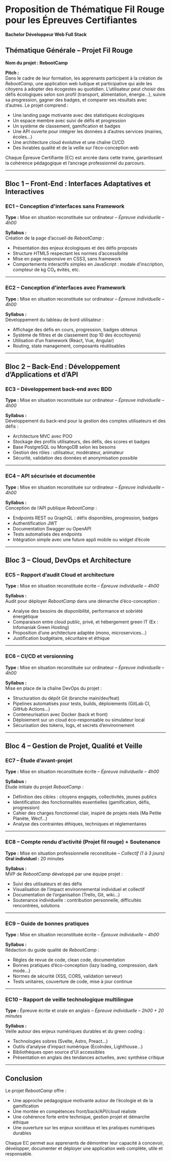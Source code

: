 # Proposition de Thématique Fil Rouge pour les Épreuves Certifiantes

**Bachelor Développeur Web Full Stack**

## Thématique Générale – Projet Fil Rouge

**Nom du projet : RebootCamp**

**Pitch :**  
Dans le cadre de leur formation, les apprenants participent à la création de *RebootCamp*, une application web ludique
et participative qui aide les citoyens à adopter des écogestes au quotidien. L’utilisateur peut choisir des défis
écologiques selon son profil (transport, alimentation, énergie…), suivre sa progression, gagner des badges, et comparer
ses résultats avec d’autres. Le projet comprend :

- Une landing page motivante avec des statistiques écologiques
- Un espace membre avec suivi de défis et progression
- Un système de classement, gamification et badges
- Une API ouverte pour intégrer les données à d’autres services (mairies, écoles…)
- Une architecture cloud évolutive et une chaîne CI/CD
- Des livrables qualité et de la veille sur l’éco-conception web

Chaque Épreuve Certifiante (EC) est ancrée dans cette trame, garantissant la cohérence pédagogique et l’ancrage
professionnel du parcours.

---

## Bloc 1 – Front-End : Interfaces Adaptatives et Interactives

### **EC1 – Conception d'interfaces sans Framework**

**Type :** Mise en situation reconstituée sur ordinateur – *Épreuve individuelle – 4h00*

**Syllabus :**  
Création de la page d’accueil de *RebootCamp* :

- Présentation des enjeux écologiques et des défis proposés
- Structure HTML5 respectant les normes d’accessibilité
- Mise en page responsive en CSS3, sans framework
- Comportements interactifs simples en JavaScript : modale d’inscription, compteur de kg CO₂ évités, etc.

---

### **EC2 – Conception d'interfaces avec Framework**

**Type :** Mise en situation reconstituée sur ordinateur – *Épreuve individuelle – 4h00*

**Syllabus :**  
Développement du tableau de bord utilisateur :

- Affichage des défis en cours, progression, badges obtenus
- Système de filtres et de classement (top 10 des écocitoyens)
- Utilisation d’un framework (React, Vue, Angular)
- Routing, state management, composants réutilisables

---

## Bloc 2 – Back-End : Développement d’Applications et d’API

### **EC3 – Développement back-end avec BDD**

**Type :** Mise en situation reconstituée sur ordinateur – *Épreuve individuelle – 4h00*

**Syllabus :**  
Développement du back-end pour la gestion des comptes utilisateurs et des défis :

- Architecture MVC avec POO
- Stockage des profils utilisateurs, des défis, des scores et badges
- Base PostgreSQL ou MongoDB selon les besoins
- Gestion des rôles : utilisateur, modérateur, animateur
- Sécurité, validation des données et anonymisation possible

---

### **EC4 – API sécurisée et documentée**

**Type :** Mise en situation reconstituée sur ordinateur – *Épreuve individuelle – 4h00*

**Syllabus :**  
Conception de l’API publique *RebootCamp* :

- Endpoints REST ou GraphQL : défis disponibles, progression, badges
- Authentification JWT
- Documentation Swagger ou OpenAPI
- Tests automatisés des endpoints
- Intégration simple avec une future appli mobile ou widget d’école

---

## Bloc 3 – Cloud, DevOps et Architecture

### **EC5 – Rapport d’audit Cloud et architecture**

**Type :** Mise en situation reconstituée écrite – *Épreuve individuelle – 4h00*

**Syllabus :**  
Audit pour déployer *RebootCamp* dans une démarche d’éco-conception :

- Analyse des besoins de disponibilité, performance et sobriété énergétique
- Comparaison entre cloud public, privé, et hébergement green IT (Ex : Infomaniak Green Hosting)
- Proposition d’une architecture adaptée (mono, microservices…)
- Justification budgétaire, sécuritaire et éthique

---

### **EC6 – CI/CD et versionning**

**Type :** Mise en situation reconstituée sur ordinateur – *Épreuve individuelle – 4h00*

**Syllabus :**  
Mise en place de la chaîne DevOps du projet :

- Structuration du dépôt Git (branche main/dev/feat)
- Pipelines automatisés pour tests, builds, déploiements (GitLab CI, GitHub Actions…)
- Conteneurisation avec Docker (back et front)
- Déploiement sur un cloud éco-responsable ou simulateur local
- Sécurisation des tokens, logs, et secrets d’environnement

---

## Bloc 4 – Gestion de Projet, Qualité et Veille

### **EC7 – Étude d’avant-projet**

**Type :** Mise en situation reconstituée écrite – *Épreuve individuelle – 4h00*

**Syllabus :**  
Étude initiale du projet *RebootCamp* :

- Définition des cibles : citoyens engagés, collectivités, jeunes publics
- Identification des fonctionnalités essentielles (gamification, défis, progression)
- Cahier des charges fonctionnel clair, inspiré de projets réels (Ma Petite Planète, Wecf…)
- Analyse des contraintes éthiques, techniques et réglementaires

---

### **EC8 – Compte rendu d’activité (Projet fil rouge) + Soutenance**

**Type :** Mise en situation professionnelle reconstituée – *Collectif (1 à 3 jours)*  
**Oral individuel :** 20 minutes

**Syllabus :**  
MVP de *RebootCamp* développé par une équipe projet :

- Suivi des utilisateurs et des défis
- Visualisation de l’impact environnemental individuel et collectif
- Documentation de l’organisation (Trello, Git, wiki…)
- Soutenance individuelle : contribution personnelle, difficultés rencontrées, solutions

---

### **EC9 – Guide de bonnes pratiques**

**Type :** Mise en situation reconstituée écrite – *Épreuve individuelle – 4h00*

**Syllabus :**  
Rédaction du guide qualité de *RebootCamp* :

- Règles de revue de code, clean code, documentation
- Bonnes pratiques d’éco-conception (lazy loading, compression, dark mode…)
- Normes de sécurité (XSS, CORS, validation serveur)
- Tests unitaires, couverture de code, mise à jour continue

---

### **EC10 – Rapport de veille technologique multilingue**

**Type :** Épreuve écrite et orale en anglais – *Épreuve individuelle – 2h00 + 20 minutes*

**Syllabus :**  
Veille autour des enjeux numériques durables et du green coding :

- Technologies sobres (Svelte, Astro, Preact…)
- Outils d’analyse d’impact numérique (EcoIndex, Lighthouse…)
- Bibliothèques open source d’UI accessibles
- Présentation en anglais des tendances actuelles, avec synthèse critique

---

## Conclusion

Le projet *RebootCamp* offre :

- Une approche pédagogique motivante autour de l’écologie et de la gamification
- Une montée en compétences front/back/API/cloud réaliste
- Une cohérence forte entre technique, gestion projet et démarche éthique
- Une ouverture sur les enjeux sociétaux et les pratiques numériques durables

Chaque EC permet aux apprenants de démontrer leur capacité à concevoir, développer, documenter et déployer une
application web complète, utile et responsable.
